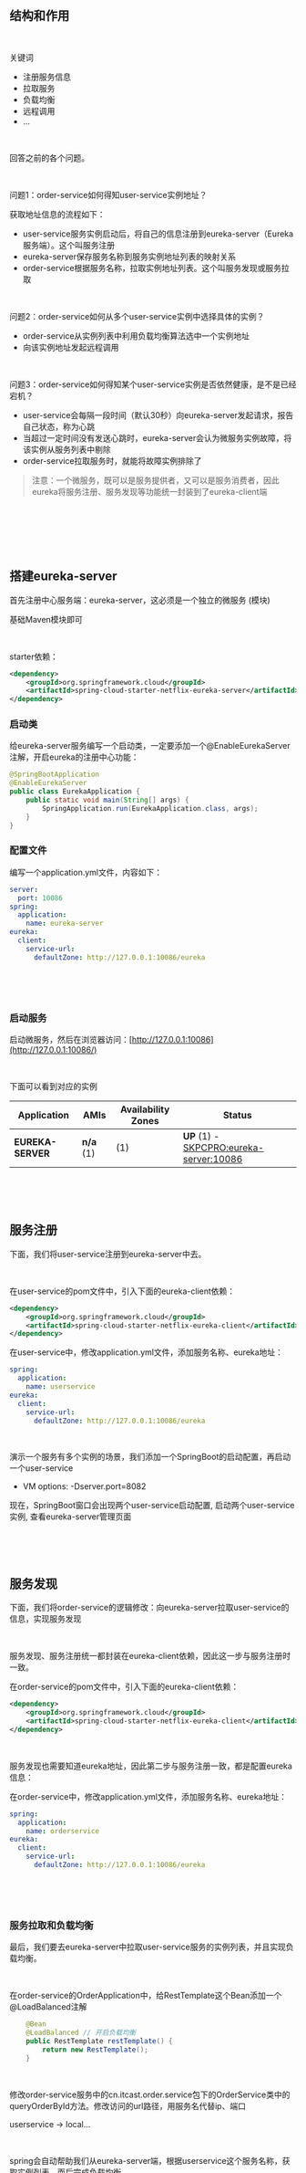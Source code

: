 ‍

‍

‍

‍

## 结构和作用

‍

关键词

* 注册服务信息
* 拉取服务
* 负载均衡
* 远程调用
* ...

‍

回答之前的各个问题。

‍

问题1：order-service如何得知user-service实例地址？

获取地址信息的流程如下：

* user-service服务实例启动后，将自己的信息注册到eureka-server（Eureka服务端）。这个叫服务注册
* eureka-server保存服务名称到服务实例地址列表的映射关系
* order-service根据服务名称，拉取实例地址列表。这个叫服务发现或服务拉取

‍

问题2：order-service如何从多个user-service实例中选择具体的实例？

* order-service从实例列表中利用负载均衡算法选中一个实例地址
* 向该实例地址发起远程调用

‍

问题3：order-service如何得知某个user-service实例是否依然健康，是不是已经宕机？

* user-service会每隔一段时间（默认30秒）向eureka-server发起请求，报告自己状态，称为心跳
* 当超过一定时间没有发送心跳时，eureka-server会认为微服务实例故障，将该实例从服务列表中剔除
* order-service拉取服务时，就能将故障实例排除了

> 注意：一个微服务，既可以是服务提供者，又可以是服务消费者，因此eureka将服务注册、服务发现等功能统一封装到了eureka-client端

‍

‍

‍

## 搭建eureka-server

首先注册中心服务端：eureka-server，这必须是一个独立的微服务 (模块)

基础Maven模块即可

‍

starter依赖：

```xml
<dependency>
    <groupId>org.springframework.cloud</groupId>
    <artifactId>spring-cloud-starter-netflix-eureka-server</artifactId>
</dependency>
```

### 启动类

给eureka-server服务编写一个启动类，一定要添加一个@EnableEurekaServer注解，开启eureka的注册中心功能：

```java
@SpringBootApplication
@EnableEurekaServer
public class EurekaApplication {
    public static void main(String[] args) {
        SpringApplication.run(EurekaApplication.class, args);
    }
}
```

### 配置文件

编写一个application.yml文件，内容如下：

```yaml
server:
  port: 10086
spring:
  application:
    name: eureka-server
eureka:
  client:
    service-url: 
      defaultZone: http://127.0.0.1:10086/eureka
```

‍

‍

### 启动服务

启动微服务，然后在浏览器访问：[http://127.0.0.1:10086](http://127.0.0.1:10086/)

‍

下面可以看到对应的实例

|Application|AMIs|Availability Zones|Status|
| -------------| ------| --------------------| ---------|
|**EUREKA-SERVER**|**n/a** (1)|(1)|**UP** (1) - [SKPCPRO:eureka-server:10086](http://skpcpro:10086/actuator/info)|

‍

‍

## 服务注册

下面，我们将user-service注册到eureka-server中去。

‍

在user-service的pom文件中，引入下面的eureka-client依赖：

```xml
<dependency>
    <groupId>org.springframework.cloud</groupId>
    <artifactId>spring-cloud-starter-netflix-eureka-client</artifactId>
</dependency>
```

在user-service中，修改application.yml文件，添加服务名称、eureka地址：

```yaml
spring:
  application:
    name: userservice
eureka:
  client:
    service-url:
      defaultZone: http://127.0.0.1:10086/eureka
```

‍

演示一个服务有多个实例的场景，我们添加一个SpringBoot的启动配置，再启动一个user-service

* VM options: -Dserver.port=8082

现在，SpringBoot窗口会出现两个user-service启动配置, 启动两个user-service实例, 查看eureka-server管理页面

‍

‍

## 服务发现

下面，我们将order-service的逻辑修改：向eureka-server拉取user-service的信息，实现服务发现

‍

服务发现、服务注册统一都封装在eureka-client依赖，因此这一步与服务注册时一致。

在order-service的pom文件中，引入下面的eureka-client依赖：

```xml
<dependency>
    <groupId>org.springframework.cloud</groupId>
    <artifactId>spring-cloud-starter-netflix-eureka-client</artifactId>
</dependency>
```

‍

服务发现也需要知道eureka地址，因此第二步与服务注册一致，都是配置eureka信息：

在order-service中，修改application.yml文件，添加服务名称、eureka地址：

```yaml
spring:
  application:
    name: orderservice
eureka:
  client:
    service-url:
      defaultZone: http://127.0.0.1:10086/eureka
```

‍

‍

### 服务拉取和负载均衡

最后，我们要去eureka-server中拉取user-service服务的实例列表，并且实现负载均衡。

‍

在order-service的OrderApplication中，给RestTemplate这个Bean添加一个@LoadBalanced注解

```java
    @Bean
    @LoadBalanced // 开启负载均衡
    public RestTemplate restTemplate() {
        return new RestTemplate();
    }

```

‍

修改order-service服务中的cn.itcast.order.service包下的OrderService类中的queryOrderById方法。修改访问的url路径，用服务名代替ip、端口

userservice -> local...

‍

spring会自动帮助我们从eureka-server端，根据userservice这个服务名称，获取实例列表，而后完成负载均衡

‍

‍

‍
